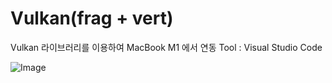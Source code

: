 # Vulkan(frag + vert)

Vulkan 라이브러리를 이용하여 MacBook M1 에서 연동
Tool : Visual Studio Code

![Image](https://github.com/user-attachments/assets/aa8f41e4-a950-4ed9-98e1-7ed1a96ce29a)
